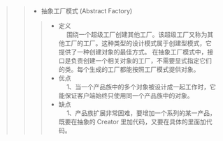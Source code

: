 
>> * 抽象工厂模式 (Abstract Factory)   
>>> - 定义   
&emsp; 围绕一个超级工厂创建其他工厂。该超级工厂又称为其他工厂的工厂。这种类型的设计模式属于创建型模式，它提供了一种创建对象的最佳方式。
在抽象工厂模式中，接口是负责创建一个相关对象的工厂，不需要显式指定它们的类。每个生成的工厂都能按照工厂模式提供对象。       
>>> - 优点   
&emsp; 1、当一个产品族中的多个对象被设计成一起工作时，它能保证客户端始终只使用同一个产品族中的对象。               
>>> - 缺点     
&emsp; 1、产品族扩展非常困难，要增加一个系列的某一产品，既要在抽象的 Creator 里加代码，又要在具体的里面加代码。   
